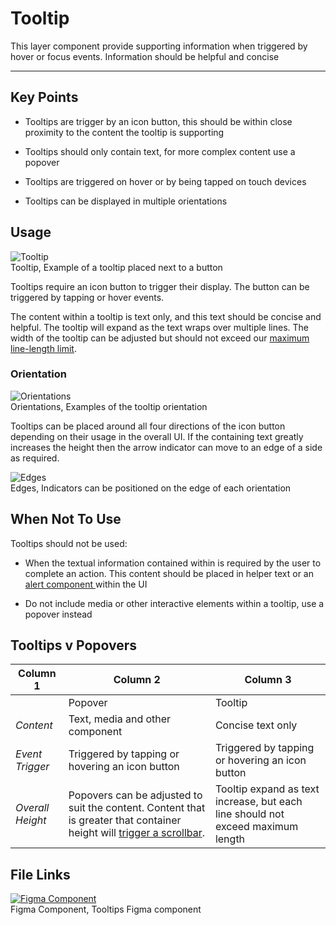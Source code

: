 
# Tooltip

This layer component provide supporting information when triggered by hover or focus events. Information should be helpful and concise

---

## Key Points

- Tooltips are trigger by an icon button, this should be within close proximity to the content the tooltip is supporting

- Tooltips should only contain text, for more complex content use a popover

- Tooltips are triggered on hover or by being tapped on touch devices

- Tooltips can be displayed in multiple orientations

## Usage

  
![Tooltip](https://studio-assets.supernova.io/design-systems/16150/72ed21d4-ed67-4535-9b75-3d8a412e17b3.png?Expires=1980201600&Policy=eyJTdGF0ZW1lbnQiOlt7IlJlc291cmNlIjoiaHR0cHM6Ly9zdHVkaW8tYXNzZXRzLnN1cGVybm92YS5pby9kZXNpZ24tc3lzdGVtcy8xNjE1MC83MmVkMjFkNC1lZDY3LTQ1MzUtOWI3NS0zZDhhNDEyZTE3YjMucG5nIiwiQ29uZGl0aW9uIjp7IkRhdGVMZXNzVGhhbiI6eyJBV1M6RXBvY2hUaW1lIjoxOTgwMjAxNjAwfX19XX0_&Signature=MUQ6nGT5ksTxo-wW~Xxzeu~fBBG2~NpS9k58wbG2Urw6VHi3Xi-4eETPHe~qdMJXbtbgxrlrGpUUqjKJsr~jW33k7~tC~Toim1s4ZYqZUioBmi2QbGKNyQK0RAAkw6Owkqog-w1nKz9XU1uPXoOdyAz4xwBTUm799h9cqhwaLgym-Rng4VENj9qhJW5RRIyKy83TapOgAKLcPF0e9wNJt2bg5stXo6G4GCyOdEhy2Rdq3uCt0-FvREhVb9UBI~0MXY36isTX64IL7SQRddjTAqgDuFWh4RjlG~DMBN0lTa7Rsoc3662CXkB-LxhVQ3YmxMUzGFfTpWSOAL50M3CanA__&Key-Pair-Id=APKAJGK34LCCAUR7N6LA)  
Tooltip, Example of a tooltip placed next to a button  
  


Tooltips require an icon button to trigger their display. The button can be triggered by tapping or hover events.

The content within a tooltip is text only, and this text should be concise and helpful. The tooltip will expand as the text wraps over multiple lines. The width of the tooltip can be adjusted but should not exceed our [maximum line-length limit]().

### Orientation

  
![Orientations](https://studio-assets.supernova.io/design-systems/16150/6e3995b4-f4ce-4810-beea-223f1623ce26.png?Expires=1980201600&Policy=eyJTdGF0ZW1lbnQiOlt7IlJlc291cmNlIjoiaHR0cHM6Ly9zdHVkaW8tYXNzZXRzLnN1cGVybm92YS5pby9kZXNpZ24tc3lzdGVtcy8xNjE1MC82ZTM5OTViNC1mNGNlLTQ4MTAtYmVlYS0yMjNmMTYyM2NlMjYucG5nIiwiQ29uZGl0aW9uIjp7IkRhdGVMZXNzVGhhbiI6eyJBV1M6RXBvY2hUaW1lIjoxOTgwMjAxNjAwfX19XX0_&Signature=KNwKDIDA6Z-Fh85JcGi9VnqHYdtBESRVyck93t2ryizNcvFKYJtrjQDhpG53QfchJfc0LcsEkM3zoUMWTo~5-5QL34FCjyS7NGBrN3y2lioX-8gMW73lnBziqnMgaHutPW~V6DGjgrnJDEtMkToYjQowH8Kbo9cElLM0jrgQZSHO~BlfwKRS~Zdixnz0Odd2TAfhlnehvz~wI~SJI-gr-xXhShlQnIA5xI8FwEWm6BEK4RbcNnCQ4ejxlORTHnbGDUp3n7eGMeV95l5cqiwU-rUTfcF1cj2DbOcD3TfzB9DUcdmNkuarR2DwSSG4-d2aHylZhctMoNxGxXcG6Cb1bQ__&Key-Pair-Id=APKAJGK34LCCAUR7N6LA)  
Orientations, Examples of the tooltip orientation  
  


Tooltips can be placed around all four directions of the icon button depending on their usage in the overall UI. If the containing text greatly increases the height then the arrow indicator can move to an edge of a side as required.

  
![Edges](https://studio-assets.supernova.io/design-systems/16150/1027f3c9-8bab-47eb-a32c-30e3e0079827.png?Expires=1980201600&Policy=eyJTdGF0ZW1lbnQiOlt7IlJlc291cmNlIjoiaHR0cHM6Ly9zdHVkaW8tYXNzZXRzLnN1cGVybm92YS5pby9kZXNpZ24tc3lzdGVtcy8xNjE1MC8xMDI3ZjNjOS04YmFiLTQ3ZWItYTMyYy0zMGUzZTAwNzk4MjcucG5nIiwiQ29uZGl0aW9uIjp7IkRhdGVMZXNzVGhhbiI6eyJBV1M6RXBvY2hUaW1lIjoxOTgwMjAxNjAwfX19XX0_&Signature=dGWRs31Yu0OpYumX9ibLweM7OVc-rYCkpTsqkrDPc3Dl4hFP2JQZXcYIvfaeN~N5tdyWTOmqnLYa56CWrRMI9gR1IXY8caC-wwfnC9sztiwKtvm59sQc-4YBEYT~vskGrjfZ4yipqCA-8nfmjvpKGFQt2H2h0JfQ4844rRpMU~mKvVTHFztoxfwIaVD8-kX0tE~cFmIE~E3yL7b-UrFFmkOL0ptzVrB~zxJGJCjzsypbu5WkYaZB~e50QSXl1BySseiKK5eVdSzhLcLp2vs0bUEk0w28nuEgp3GxpGPq4tE3HsPKS-OmTmT-dDnlkvOK6f-G1ivbhTZcdNVOvPp60w__&Key-Pair-Id=APKAJGK34LCCAUR7N6LA)  
Edges, Indicators can be positioned on the edge of each orientation  
  


## When Not To Use

Tooltips should not be used:

- When the textual information contained within is required by the user to complete an action. This content should be placed in helper text or an [alert component ]()within the UI

- Do not include media or other interactive elements within a tooltip, use a popover instead

## Tooltips v Popovers

  
| Column 1 | Column 2 | Column 3 |  
| --- | --- | --- |  
|  | Popover | Tooltip |  
| *Content* | Text, media and other component | Concise text only |  
| *Event Trigger* | Triggered by tapping or hovering an icon button | Triggered by tapping or hovering an icon button |  
| *Overall Height* | Popovers can be adjusted to suit the content. Content that is greater that container height will [trigger a scrollbar](). | Tooltip expand as text increase, but each line should not exceed maximum length |  


## File Links

  
[![Figma Component](https://studio-assets.supernova.io/design-systems/16150/7af209d1-f13b-4117-9957-670c6f49da5b.png?Expires=1980201600&Policy=eyJTdGF0ZW1lbnQiOlt7IlJlc291cmNlIjoiaHR0cHM6Ly9zdHVkaW8tYXNzZXRzLnN1cGVybm92YS5pby9kZXNpZ24tc3lzdGVtcy8xNjE1MC83YWYyMDlkMS1mMTNiLTQxMTctOTk1Ny02NzBjNmY0OWRhNWIucG5nIiwiQ29uZGl0aW9uIjp7IkRhdGVMZXNzVGhhbiI6eyJBV1M6RXBvY2hUaW1lIjoxOTgwMjAxNjAwfX19XX0_&Signature=DHm~mQVq75YTMADXWUQcPhqmgHUrgYbcXwqCBEWXr2KEqOviS1~a0EJFzjUKAl81sfmlWgJNFKtT8l3cJLq6lsP-LtuIj27ockG75P0Cacv2m~llNw2z0Uky8dNiZ67Ft-a1EPXU~UwmKbmkNO1HG6ct3RZbSvTIUygeUb-rYQ~7ryNosUJ~nzVYZIEe2L5qZ1VwLYHgxD9vXTPLifsGw9Sz3WmOs6FtOzFgOWcbJYyZwoCno6FDc2VHHBFq4aLKJYI3qC3fr9Va9pvRCMEq04RYeQ6cZGKuE4mSfC4oLt7so64s71KRDFb7fxteDSlZBzg-6g0oXQ2o-u6QDBvm2A__&Key-Pair-Id=APKAJGK34LCCAUR7N6LA)](https://www.figma.com/file/SGjaBt8oRUHGAO4ZyCM7rY/Tooltips)  
Figma Component, Tooltips Figma component  
  
